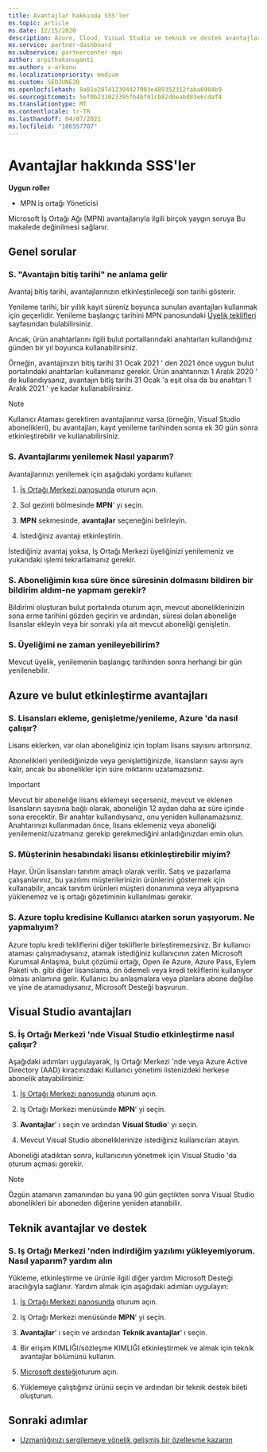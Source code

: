 ```yaml
---
title: Avantajlar hakkında SSS'ler
ms.topic: article
ms.date: 12/15/2020
description: Azure, Cloud, Visual Studio ve teknik ve destek avantajlarına yönelik avantajların süresi, yenilenmesi ve etkinleştirilmesi ile ilgili soruların yanıtları
ms.service: partner-dashboard
ms.subservice: partnercenter-mpn
author: arpithakanuganti
ms.author: v-arkanu
ms.localizationpriority: medium
ms.custom: SEOJUNE20
ms.openlocfilehash: 8a81e287412394427003e489352312faba6984b9
ms.sourcegitcommit: 5ef0b231023395fb4bf01cb82d0eabd83e6cdaf4
ms.translationtype: MT
ms.contentlocale: tr-TR
ms.lasthandoff: 04/07/2021
ms.locfileid: "106557707"
---
```

# <a name="benefits-faq"></a>Avantajlar hakkında SSS'ler

**Uygun roller**

- MPN iş ortağı Yöneticisi

Microsoft İş Ortağı Ağı (MPN) avantajlarıyla ilgili birçok yaygın soruya Bu makalede değinilmesi sağlanır.


## <a name="general-questions"></a>Genel sorular

### <a name="q-what-does-benefit-expiry-date-mean"></a>S. "Avantajın bitiş tarihi" ne anlama gelir

Avantaj bitiş tarihi, avantajlarınızın etkinleştirileceği son tarihi gösterir.

Yenileme tarihi, bir yıllık kayıt süreniz boyunca sunulan avantajları kullanmak için geçerlidir. Yenileme başlangıç tarihini MPN panosundaki [Üyelik teklifleri](https://partner.microsoft.com/dashboard/mpn/offers) sayfasından bulabilirsiniz.

Ancak, ürün anahtarlarını ilgili bulut portallarındaki anahtarları kullandığınız günden bir yıl boyunca kullanabilirsiniz.

Örneğin, avantajınızın bitiş tarihi 31 Ocak 2021 ' den 2021 önce uygun bulut portalındaki anahtarları kullanmanız gerekir. Ürün anahtarınızı 1 Aralık 2020 ' de kullandıysanız, avantajın bitiş tarihi 31 Ocak 'a eşit olsa da bu anahtarı 1 Aralık 2021 ' ye kadar kullanabilirsiniz.

>[!NOTE]
>Kullanıcı Ataması gerektiren avantajlarınız varsa (örneğin, Visual Studio abonelikleri), bu avantajları, kayıt yenileme tarihinden sonra ek 30 gün sonra etkinleştirebilir ve kullanabilirsiniz.

### <a name="q-how-do-i-renew-my-benefits"></a>S. Avantajlarımı yenilemek Nasıl yaparım?

Avantajlarınızı yenilemek için aşağıdaki yordamı kullanın:

1. [İş Ortağı Merkezi panosunda](https://partner.microsoft.com/dashboard/) oturum açın.

2. Sol gezinti bölmesinde **MPN**' yi seçin.

3. **MPN** sekmesinde, **avantajlar** seçeneğini belirleyin.

4. İstediğiniz avantajı etkinleştirin.

İstediğiniz avantaj yoksa, Iş Ortağı Merkezi üyeliğinizi yenilemeniz ve yukarıdaki işlemi tekrarlamanız gerekir.

### <a name="q-i-received-a-notification-informing-me-that-my-subscription-is-expiring-soon---what-should-i-do"></a>S. Aboneliğimin kısa süre önce süresinin dolmasını bildiren bir bildirim aldım-ne yapmam gerekir?

Bildirimi oluşturan bulut portalında oturum açın, mevcut aboneliklerinizin sona erme tarihini gözden geçirin ve ardından, süresi dolan aboneliğe lisanslar ekleyin veya bir sonraki yıla ait mevcut aboneliği genişletin.

### <a name="q-when-can-i-renew-my-membership"></a>S. Üyeliğimi ne zaman yenileyebilirim?

Mevcut üyelik, yenilemenin başlangıç tarihinden sonra herhangi bir gün yenilenebilir.

## <a name="azure-and-cloud-activation-benefits"></a>Azure ve bulut etkinleştirme avantajları

### <a name="q-how-does-adding-extendingrenewing-licenses-work-on-azure"></a>S. Lisansları ekleme, genişletme/yenileme, Azure 'da nasıl çalışır?

Lisans eklerken, var olan aboneliğiniz için toplam lisans sayısını artırırsınız.

Abonelikleri yenilediğinizde veya genişlettiğinizde, lisansların sayısı aynı kalır, ancak bu abonelikler için süre miktarını uzatamazsınız.

>[!IMPORTANT]
>Mevcut bir aboneliğe lisans eklemeyi seçerseniz, mevcut ve eklenen lisansların sayısına bağlı olarak, aboneliğin 12 aydan daha az süre içinde sona erecektir. Bir anahtar kullandıysanız, onu yeniden kullanamazsınız. Anahtarınızı kullanmadan önce, lisans eklemeniz veya aboneliği yenilemeniz/uzatmanız gerekip gerekmediğini anladığınızdan emin olun.

### <a name="q-can-i-activate-the-license-on-my-customers-account"></a>S. Müşterinin hesabındaki lisansı etkinleştirebilir miyim?

Hayır. Ürün lisansları tanıtım amaçlı olarak verilir. Satış ve pazarlama çalışanlarınız, bu yazılımı müşterilerinizin ürünlerini göstermek için kullanabilir, ancak tanıtım ürünleri müşteri donanımına veya altyapısına yüklenemez ve iş ortağı gözetiminin kullanılması gerekir.

### <a name="q-im-having-trouble-assigning-users-in-azure-bulk-credit-what-should-i-do"></a>S. Azure toplu kredisine Kullanıcı atarken sorun yaşıyorum. Ne yapmalıyım?

Azure toplu kredi tekliflerini diğer tekliflerle birleştiremezsiniz. Bir kullanıcı ataması çalışmadıysanız, atamak istediğiniz kullanıcının zaten Microsoft Kurumsal Anlaşma, bulut çözümü ortağı, Open ile Azure, Azure Pass, Eylem Paketi vb. gibi diğer lisanslama, ön ödemeli veya kredi tekliflerini kullanıyor olması anlamına gelir. Kullanıcı bu anlaşmalara veya planlara abone değilse ve yine de atamadıysanız, Microsoft Desteği başvurun.

## <a name="visual-studio-benefits"></a>Visual Studio avantajları

### <a name="q-how-does-visual-studio-activation-work-in-partner-center"></a>S. İş Ortağı Merkezi 'nde Visual Studio etkinleştirme nasıl çalışır?

Aşağıdaki adımları uygulayarak, Iş Ortağı Merkezi 'nde veya Azure Active Directory (AAD) kiracınızdaki Kullanıcı yönetimi listenizdeki herkese abonelik atayabilirsiniz:

1. [İş Ortağı Merkezi panosunda](https://partner.microsoft.com/dashboard/) oturum açın.

2. Iş Ortağı Merkezi menüsünde **MPN**' yi seçin.

3. **Avantajlar**' ı seçin ve ardından **Visual Studio**' yı seçin.

4. Mevcut Visual Studio aboneliklerinize istediğiniz kullanıcıları atayın.

Aboneliği atadıktan sonra, kullanıcının yönetmek için Visual Studio 'da oturum açması gerekir.

>[!Note]
> Özgün atamanın zamanından bu yana 90 gün geçtikten sonra Visual Studio abonelikleri bir aboneden diğerine yeniden atanabilir.

## <a name="technical-benefits-and-support"></a>Teknik avantajlar ve destek

### <a name="q-i-cant-install-the-software-i-downloaded-from-partner-center-how-do-i-get-help"></a>S. Iş Ortağı Merkezi 'nden indirdiğim yazılımı yükleyemiyorum. Nasıl yaparım? yardım alın

Yükleme, etkinleştirme ve ürünle ilgili diğer yardım Microsoft Desteği aracılığıyla sağlanır. Yardım almak için aşağıdaki adımları uygulayın:

1. [İş Ortağı Merkezi panosunda](https://partner.microsoft.com/dashboard/) oturum açın.

2. Iş Ortağı Merkezi menüsünde **MPN**' yi seçin.

3. **Avantajlar**' ı seçin ve ardından **Teknik avantajlar**' ı seçin.

4. Bir erişim KIMLIĞI/sözleşme KIMLIĞI etkinleştirmek ve almak için teknik avantajlar bölümünü kullanın.

5. [Microsoft desteği](https://support.microsoft.com/supportforbusiness/productselection)oturum açın.

6. Yüklemeye çalıştığınız ürünü seçin ve ardından bir teknik destek bileti oluşturun.

## <a name="next-steps"></a>Sonraki adımlar

- [Uzmanlığınızı sergilemeye yönelik gelişmiş bir özelleşme kazanın](advanced-specializations.md)